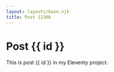 ```yaml
---
layout: layouts/base.njk
title: Post 11366
---
```


# Post {{ id }}

This is post {{ id }} in my Eleventy project.
